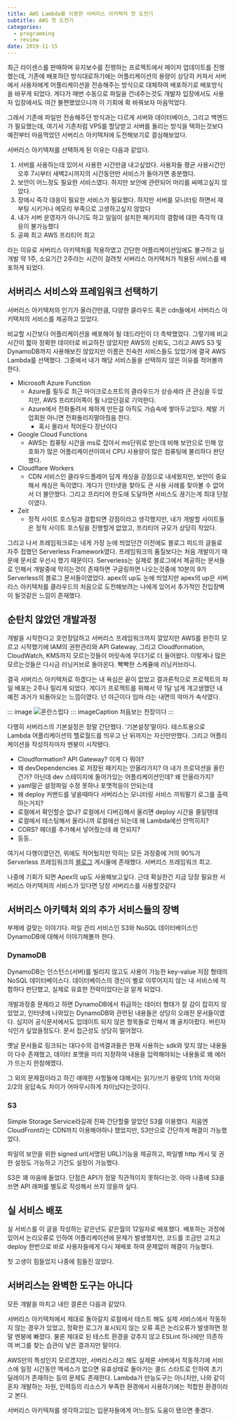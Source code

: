 ```yaml
---
title: AWS Lambda를 이용한 서버리스 아키텍처 첫 도전기
subtitle: AWS 첫 도전기
categories:
  - programming
  - review
date: 2019-11-15
---
```


최근 라이센스를 판매하며 유지보수를 진행하는 프로젝트에서 메이저 업데이트를 진행했는데, 기존에 배포하던 방식대로하기에는 어플리케이션의 용량이 상당히 커져서 서버에서 사용자에게 어플리케이션을 전송해주는 방식으로 대체하여 배포하기로 배포방식을 바꾸게 되었다. 게다가 매번 수동으로 파일을 건네주는것도 개발자 입장에서도 사용자 입장에서도 여간 불편했었으니까 이 기회에 확 바꿔보자 마음먹었다.

그래서 기존에 파일만 전송해주던 방식과는 다르게 서버와 데이터베이스, 그리고 백엔드가 필요했는데, 여기서 기존처럼 VPS를 할당받고 서버를 돌리는 방식을 택하는것보다 예전부터 마음먹었던 서버리스 아키텍처에 도전해보기로 결심해보았다.

서버리스 아키텍처를 선택하게 된 이유는 다음과 같았다.


1. 서버를 사용하는데 있어서 사용한 시간만큼 내고싶었다. 사용자들 평균 사용시간인 오후 7시부터 새벽2시까지의 시간동안만 서비스가 돌아가면 충분했다.
2. 보안이 어느정도 필요한 서비스였다. 하지만 보안에 관련되어 머리를 싸메고싶지 않았다.
3. 장애시 즉각 대응이 필요한 서비스가 필요했다. 하지만 서버를 모니터링 하면서 재부팅 시키거나 메모리 부족으로 고생하고싶지 않았다
4. 내가 서버 운영자가 아니기도 하고 일일이 설치한 패키지의 결함에 대한 즉각적 대응이 불가능했다
5. 공짜 최고 AWS 프리티어 최고

라는 이유로 서버리스 아키텍처를 적용하였고 간단한 어플리케이션임에도 불구하고 실 개발 약 1주, 소요기간 2주라는 시간이 걸려첫 서버리스 아키텍처가 적용된 서비스를 배포하게 되었다.

## 서버리스 서비스와 프레임워크 선택하기

서버리스 아키텍처의 인기가 올라간만큼, 다양한 클라우드 혹은 cdn들에서 서버리스 아키텍처의 서비스를 제공하고 있었다.

비교할 시간보다 어플리케이션을 배포해야 될 데드라인이 더 촉박했었다. 그렇기에 비교시간이 짧아 정확한 데이터로 비교하진 않았지만 AWS의 신뢰도, 그리고 AWS S3 및 DynamoDB까지 사용해보진 않았지만 이름은 친숙한 서비스들도 있었기에 결국 AWS Lambda를 선택했다. 그중에서 내가 해당 서비스들을 선택하지 않은 이유를 적어볼까 한다.

- Microsoft Azure Function
  - Azure를 필두로 최근 마이크로소프트의 클라우드가 상승세라 큰 관심을 두었지만, AWS 프리티어쪽이 훨 나았던걸로 기억한다.
  - Azure에서 전화돌려서 체하게 만든걸 아직도 가슴속에 쌓아두고있다. 제발 기업회원 아니면 전화돌리지말아줬음 한다.
    - 혹시 몰라서 적어둔다 장난이다
- Google Cloud Functions
  - AWS는 컴퓨팅 시간을 ms로 잡아서 ms단위로 받는데 비해 보안으로 인해 암호화가 많은 어플리케이션이여서 CPU 사용량이 많은 컴퓨팅에 불리하다 판단했다.
- Cloudflare Workers
  - CDN 서비스인 클라우드플레어 답게 캐싱을 강점으로 내세웠지만, 보안이 중요해서 캐싱은 독이였다. 게다가 인터넷을 찾아도 큰 사용 사례를 찾아볼 수 없어서 더 불안했다. 그리고 프리티어 한도에 도달하면 서비스도 끊기는게 최대 단점이였다.
- Zeit
  - 정적 사이트 호스팅과 결합되면 강점이라고 생각했지만, 내가 개발할 사이트들은 정적 사이트 호스팅을 진행할게 없었고, 프리티어 규모가 상당히 작았다.

그리고 나서 프레임워크로는 내게 가장 눈에 띄었던건 이전에도 블로그 피드의 글들로 자주 접했던 Serverless Framework였다. 프레임워크의 품질보다는 처음 개발이기 때문에 문서로 우선시 했기 때문이다. Serverless는 실제로 블로그에서 제공하는 문서들로 인해서 개발중에 막히는것이 존재하면 구글링하면 나오는것중에 10분의 9가 Serverless의 블로그 문서들이였었다. apex의 up도 눈에 띄었지만 apex의 up은 서버리스 아키텍처를 클라우드의 처음으로 도전해보려는 나에게 있어서 추가적인 진입장벽이 될것같은 느낌이 존재했다.

## 순탄치 않았던 개발과정

개발을 시작한다고 호언장담하고 서버리스 프레임워크까지 깔았지만 AWS를 완전히 모르고 시작했기에 IAM의 권한관리와 API Gateway, 그리고 Cloudformation, CloudWatch, KMS까지 모르는것들이 머릿속에 무더기로 더 들어왔다. 이렇게나 많은 모르는것들은 다시금 러닝커브로 돌아온다. 빡빡한 스케쥴에 러닝커브라니.

결국 서버리스 아키텍처로 하겠다는 내 욕심은 끝이 없었고 결과론적으로 프로젝트의 파일 배포는 2주나 밀리게 되었다. 게다가 프로젝트를 위해서 약 1달 넘게 개고생했던 내 예전 과거가 되돌아오는 느낌이였다. 넌 야근이다 임마 라는 내면의 악마가 속삭였다.

::: image
![혼란스럽다](http://media.giphy.com/media/LgR0AnXJBrO4E/giphy.gif)
::: imageCaption
처음보는 천장이다
:::

다행히 서버리스의 기본설정은 정말 간단했다. ‘기본설정’말이다. 테스트용으로 Lambda 어플리케이션의 헬로월드를 띄우고 난 뒤까지는 자신만만했다. 그리고 어플리케이션을 작성하자마자 멘붕이 시작됐다.

- Cloudformation? API Gateway? 이게 다 뭐야?
- 왜 devDependencies 로 저장된 패키지는 안올라가지? 아 내가 프로덕션을 올린건가? 아닌데 dev 스테이지에 들어가있는 어플리케이션인데? 왜 안올라가지?
- yaml말곤 설정파일 수정 못하나 포맷적응이 안되는데
- 왜 deploy 커맨드를 넣을때마다 서버리스는 모니터링 서비스 끼워팔기 로그를 출력하는거지?
- 로컬에서 확인할순 없나? 로컬에서 디버깅해서 올리면 deploy 시간을 줄일텐데
- 로컬에서 테스팅해서 올리니까 로컬에선 되는데 왜 Lambda에선 안먹히지?
- CORS? 헤더를 추가해서 넣어줬는데 왜 안되지?
- 등등..

여기서 다행이였던건, 위에도 적어뒀지만 막히는 모든 과정중에 거의 90%가 Serverless 프레임워크의 [블로그](https://serverless.com/blog/) 게시물에 존재했다. 서버리스 프레임워크 최고.

나중에 기회가 되면 Apex의 up도 사용해보고싶다. 근데 확실한건 지금 당장 필요한 서버리스 아키텍처의 서비스가 있다면 당장 서버리스를 사용할것같다

## 서버리스 아키텍처 외의 추가 서비스들의 장벽

부제에 걸맞는 이야기다. 파일 관리 서비스인 S3와 NoSQL 데이터베이스인 DynamoDB에 대해서 이야기해볼까 한다.

### DynamoDB
DynamoDB는 인스턴스(서버)를 빌리지 않고도 사용이 가능한 key-value 저장 형태의 NoSQL 데이터베이스다. 데이터베이스의 갱신이 별로 이루어지지 않는 내 서비스에 적합하다 판단했고, 실제로 유효한 전략이었다는걸 알게 되었다.

개발과정중 문제라고 하면 DynamoDB에서 취급하는 데이터 형태가 잘 감이 잡히지 않았었고, 인터넷에 나와있는 DynamoDB와 관련된 내용들은 상당히 오래전 문서들이였다. 심지어 공식문서에서도 업데이트 되지 않은 항목들로 인해서 꽤 골치아팠다. 버린자식인가 싶었을정도다. 문서 접근성도 상당히 떨어졌다.

옛날 문서들로 링크되는 대다수의 검색결과들은 현재 사용하는 sdk와 맞지 않는 내용들이 다수 존재했고, 데이터 포맷을 미리 지정하여 내용을 입력해야되는 내용들로 왜 에러가 뜨는지 한참헤멨다.

그 외의 문제점이라고 하긴 애매한 사항들에 대해서는 읽기/쓰기 용량의 1/1의 차이와 2/2의 응답속도 차이가 어마무시하게 차이났다는것이다.

### S3
Simple Storage Service라길래 진짜 간단할줄 알았던 S3를 이용했다. 처음엔 CloudFront라는 CDN까지 이용해야하나 했었지만, S3만으로 간단하게 해결이 가능했었다.

파일의 보안을 위한 signed url(서명된 URL)기능을 제공하고, 파일별 http 캐시 및 권한 설정도 가능하고 기간도 설정이 가능했다.

S3은 꽤 마음에 들었다. 단점은 API가 정말 직관적이지 못하다는것. 아마 나중에 S3을 쓰면 API 래퍼를 별도로 작성해서 쓰지 않을까 싶다.

## 실 서비스 배포

실 서비스를 이 글을 작성하는 같은년도 같은월의 12일자로 배포했다. 배포하는 과정에 있어서 논리오류로 인하여 어플리케이션에 문제가 발생했지만, 코드를 조금만 고치고 deploy 한번으로 바로 사용자들에게 다시 재배포 하여 문제없이 해결이 가능했다.

첫 고생이 힘들었지 나중에 힘들진 않았다.

## 서버리스는 완벽한 도구는 아니다

모든 개발을 마치고 내린 결론은 다음과 같았다.

서버리스 아키텍처에서 제대로 돌아갈지 로컬에서 테스트 해도 실제 서비스에서 작동하지 않는 경우가 있었고, 정확한 로그가 표시되지 않는 오류 혹은 논리오류가 발생하면 정말 멘붕에 빠졌다. 물론 제대로 된 테스트 환경을 갖추지 않고 ESLint 하나에만 의존하여 버그를 찾는 습관이 낳은 결과지만 말이다.

AWS만의 특성인지 모르겠지만, 서버리스라고 해도 실제론 서버에서 작동하기에 서비스에 일정 시간동안 액세스가 없으면 유휴상태로 돌아가는 콜드 스타트로 인하여 초기 딜레이가 존재하는 등의 문제도 존재한다.
Lambda가 만능도구는 아니지만, 나와 같이 혼자 개발하는 자원, 인력등의 리소스가 부족한 환경에서 사용하기에는 적합한 환경이라고 본다. 

서버리스 아키텍처를 생각하고있는 입문자들에게 어느정도 도움이 됐으면 좋겠다.

